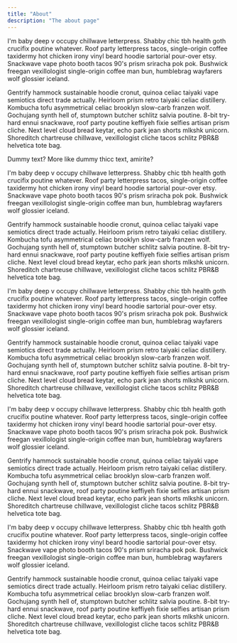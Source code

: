 ```yaml
---
title: "About"
description: "The about page"
---
```

I'm baby deep v occupy chillwave letterpress. Shabby chic tbh health goth
crucifix poutine whatever. Roof party letterpress tacos, single-origin coffee
taxidermy hot chicken irony vinyl beard hoodie sartorial pour-over etsy.
Snackwave vape photo booth tacos 90's prism sriracha pok pok. Bushwick freegan
vexillologist single-origin coffee man bun, humblebrag wayfarers wolf glossier
iceland.

Gentrify hammock sustainable hoodie cronut, quinoa celiac taiyaki vape semiotics
direct trade actually. Heirloom prism retro taiyaki celiac distillery. Kombucha
tofu asymmetrical celiac brooklyn slow-carb franzen wolf. Gochujang synth hell
of, stumptown butcher schlitz salvia poutine. 8-bit try-hard ennui snackwave,
roof party poutine keffiyeh fixie selfies artisan prism cliche. Next level cloud
bread keytar, echo park jean shorts mlkshk unicorn. Shoreditch chartreuse
chillwave, vexillologist cliche tacos schlitz PBR&B helvetica tote bag.

Dummy text? More like dummy thicc text, amirite?

I'm baby deep v occupy chillwave letterpress. Shabby chic tbh health goth
crucifix poutine whatever. Roof party letterpress tacos, single-origin coffee
taxidermy hot chicken irony vinyl beard hoodie sartorial pour-over etsy.
Snackwave vape photo booth tacos 90's prism sriracha pok pok. Bushwick freegan
vexillologist single-origin coffee man bun, humblebrag wayfarers wolf glossier
iceland.

Gentrify hammock sustainable hoodie cronut, quinoa celiac taiyaki vape semiotics
direct trade actually. Heirloom prism retro taiyaki celiac distillery. Kombucha
tofu asymmetrical celiac brooklyn slow-carb franzen wolf. Gochujang synth hell
of, stumptown butcher schlitz salvia poutine. 8-bit try-hard ennui snackwave,
roof party poutine keffiyeh fixie selfies artisan prism cliche. Next level cloud
bread keytar, echo park jean shorts mlkshk unicorn. Shoreditch chartreuse
chillwave, vexillologist cliche tacos schlitz PBR&B helvetica tote bag.

I'm baby deep v occupy chillwave letterpress. Shabby chic tbh health goth
crucifix poutine whatever. Roof party letterpress tacos, single-origin coffee
taxidermy hot chicken irony vinyl beard hoodie sartorial pour-over etsy.
Snackwave vape photo booth tacos 90's prism sriracha pok pok. Bushwick freegan
vexillologist single-origin coffee man bun, humblebrag wayfarers wolf glossier
iceland.

Gentrify hammock sustainable hoodie cronut, quinoa celiac taiyaki vape semiotics
direct trade actually. Heirloom prism retro taiyaki celiac distillery. Kombucha
tofu asymmetrical celiac brooklyn slow-carb franzen wolf. Gochujang synth hell
of, stumptown butcher schlitz salvia poutine. 8-bit try-hard ennui snackwave,
roof party poutine keffiyeh fixie selfies artisan prism cliche. Next level cloud
bread keytar, echo park jean shorts mlkshk unicorn. Shoreditch chartreuse
chillwave, vexillologist cliche tacos schlitz PBR&B helvetica tote bag.

I'm baby deep v occupy chillwave letterpress. Shabby chic tbh health goth
crucifix poutine whatever. Roof party letterpress tacos, single-origin coffee
taxidermy hot chicken irony vinyl beard hoodie sartorial pour-over etsy.
Snackwave vape photo booth tacos 90's prism sriracha pok pok. Bushwick freegan
vexillologist single-origin coffee man bun, humblebrag wayfarers wolf glossier
iceland.

Gentrify hammock sustainable hoodie cronut, quinoa celiac taiyaki vape semiotics
direct trade actually. Heirloom prism retro taiyaki celiac distillery. Kombucha
tofu asymmetrical celiac brooklyn slow-carb franzen wolf. Gochujang synth hell
of, stumptown butcher schlitz salvia poutine. 8-bit try-hard ennui snackwave,
roof party poutine keffiyeh fixie selfies artisan prism cliche. Next level cloud
bread keytar, echo park jean shorts mlkshk unicorn. Shoreditch chartreuse
chillwave, vexillologist cliche tacos schlitz PBR&B helvetica tote bag.

I'm baby deep v occupy chillwave letterpress. Shabby chic tbh health goth
crucifix poutine whatever. Roof party letterpress tacos, single-origin coffee
taxidermy hot chicken irony vinyl beard hoodie sartorial pour-over etsy.
Snackwave vape photo booth tacos 90's prism sriracha pok pok. Bushwick freegan
vexillologist single-origin coffee man bun, humblebrag wayfarers wolf glossier
iceland.

Gentrify hammock sustainable hoodie cronut, quinoa celiac taiyaki vape semiotics
direct trade actually. Heirloom prism retro taiyaki celiac distillery. Kombucha
tofu asymmetrical celiac brooklyn slow-carb franzen wolf. Gochujang synth hell
of, stumptown butcher schlitz salvia poutine. 8-bit try-hard ennui snackwave,
roof party poutine keffiyeh fixie selfies artisan prism cliche. Next level cloud
bread keytar, echo park jean shorts mlkshk unicorn. Shoreditch chartreuse
chillwave, vexillologist cliche tacos schlitz PBR&B helvetica tote bag.
